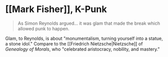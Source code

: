 # [[Mark Fisher]], K-Punk

> As Simon Reynolds argued... it was glam that made the break which allowed punk to happen.

Glam, to Reynolds, is about "monumentalism, turning yourself into a statue, a stone idol." Compare to the [[Friedrich Nietzsche|Nietzsche]] of _Genealogy of Morals_, who "celebrated aristocracy, nobility, and mastery."